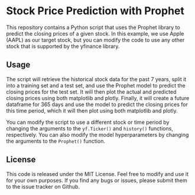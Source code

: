 

# Stock Price Prediction with Prophet

This repository contains a Python script that uses the Prophet library to predict the closing prices of a given stock. In this example, we use Apple (AAPL) as our target stock, but you can modify the code to use any other stock that is supported by the yfinance library.

## Usage

The script will retrieve the historical stock data for the past 7 years, split it into a training set and a test set, and use the Prophet model to predict the closing prices for the test set. It will then plot the actual and predicted closing prices using both matplotlib and plotly. Finally, it will create a future dataframe for 365 days and use the model to predict the closing prices for this time period, which it will then plot using both matplotlib and plotly.

You can modify the script to use a different stock or time period by changing the arguments to the `yf.Ticker()` and `history()` functions, respectively. You can also modify the model hyperparameters by changing the arguments to the `Prophet()` function.

## License

This code is released under the MIT License. Feel free to modify and use it for your own purposes. If you find any bugs or issues, please submit them to the issue tracker on Github.
